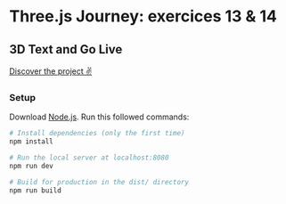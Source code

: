 # Three.js Journey: exercices 13 & 14
## 3D Text and Go Live

[Discover the project :v:](https://3d-text-cynthia-caron.vercel.app/)

### Setup
Download [Node.js](https://3d-text-amber.vercel.app/).
Run this followed commands:

``` bash
# Install dependencies (only the first time)
npm install

# Run the local server at localhost:8080
npm run dev

# Build for production in the dist/ directory
npm run build
```
